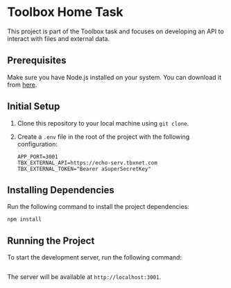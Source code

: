 # Toolbox Home Task

This project is part of the Toolbox task and focuses on developing an API to interact with files and external data.

## Prerequisites

Make sure you have Node.js installed on your system. You can download it from [here](https://nodejs.org/).

## Initial Setup

1. Clone this repository to your local machine using `git clone`.
2. Create a `.env` file in the root of the project with the following configuration:

   ```plaintext
   APP_PORT=3001
   TBX_EXTERNAL_API=https://echo-serv.tbxnet.com
   TBX_EXTERNAL_TOKEN="Bearer aSuperSecretKey"
    ```

## Installing Dependencies
Run the following command to install the project dependencies:

```
npm install
```

## Running the Project
To start the development server, run the following command:

```npm start
```

The server will be available at `http://localhost:3001`.

